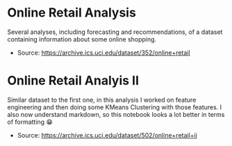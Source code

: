 # Online Retail Analysis
Several analyses, including forecasting and recommendations, of a dataset containing information about some online shopping. 
* Source: https://archive.ics.uci.edu/dataset/352/online+retail

# Online Retail Analyis II
Similar dataset to the first one, in this analysis I worked on feature engineering and then doing some KMeans Clustering with those features. I also now understand markdown, so this notebook looks a lot better in terms of formatting 😁
* Source: https://archive.ics.uci.edu/dataset/502/online+retail+ii
